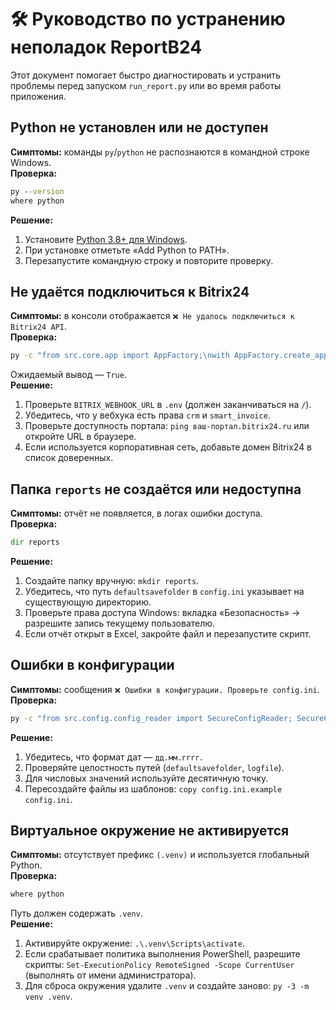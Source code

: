 # 🛠️ Руководство по устранению неполадок ReportB24

Этот документ помогает быстро диагностировать и устранить проблемы перед запуском `run_report.py` или во время работы приложения.

<a id="python-не-установлен-или-не-доступен"></a>
## Python не установлен или не доступен

**Симптомы:** команды `py`/`python` не распознаются в командной строке Windows.  
**Проверка:**
```cmd
py --version
where python
```
**Решение:**
1. Установите [Python 3.8+ для Windows](https://www.python.org/downloads/windows/).
2. При установке отметьте «Add Python to PATH».
3. Перезапустите командную строку и повторите проверку.

<a id="не-удаётся-подключиться-к-bitrix24"></a>
## Не удаётся подключиться к Bitrix24

**Симптомы:** в консоли отображается `❌ Не удалось подключиться к Bitrix24 API`.  
**Проверка:**
```cmd
py -c "from src.core.app import AppFactory;\nwith AppFactory.create_app('config.ini') as app: print(app.test_api_connection())"
```
Ожидаемый вывод — `True`.  
**Решение:**
1. Проверьте `BITRIX_WEBHOOK_URL` в `.env` (должен заканчиваться на `/`).
2. Убедитесь, что у вебхука есть права `crm` и `smart_invoice`.
3. Проверьте доступность портала: `ping ваш-портал.bitrix24.ru` или откройте URL в браузере.
4. Если используется корпоративная сеть, добавьте домен Bitrix24 в список доверенных.

<a id="папка-reports-не-создаётся-или-недоступна"></a>
## Папка `reports` не создаётся или недоступна

**Симптомы:** отчёт не появляется, в логах ошибки доступа.  
**Проверка:**
```cmd
dir reports
```
**Решение:**
1. Создайте папку вручную: `mkdir reports`.
2. Убедитесь, что путь `defaultsavefolder` в `config.ini` указывает на существующую директорию.
3. Проверьте права доступа Windows: вкладка «Безопасность» → разрешите запись текущему пользователю.
4. Если отчёт открыт в Excel, закройте файл и перезапустите скрипт.

<a id="ошибки-в-конфигурации"></a>
## Ошибки в конфигурации

**Симптомы:** сообщения `❌ Ошибки в конфигурации. Проверьте config.ini`.  
**Проверка:**
```cmd
py -c "from src.config.config_reader import SecureConfigReader; SecureConfigReader('config.ini').validate()"
```
**Решение:**
1. Убедитесь, что формат дат — `дд.мм.гггг`.
2. Проверяйте целостность путей (`defaultsavefolder`, `logfile`).
3. Для числовых значений используйте десятичную точку.
4. Пересоздайте файлы из шаблонов: `copy config.ini.example config.ini`.

<a id="виртуальное-окружение-не-активируется"></a>
## Виртуальное окружение не активируется

**Симптомы:** отсутствует префикс `(.venv)` и используется глобальный Python.  
**Проверка:**
```cmd
where python
```
Путь должен содержать `.venv`.  
**Решение:**
1. Активируйте окружение: `.\.venv\Scripts\activate`.
2. Если срабатывает политика выполнения PowerShell, разрешите скрипты: `Set-ExecutionPolicy RemoteSigned -Scope CurrentUser` (выполнять от имени администратора).
3. Для сброса окружения удалите `.venv` и создайте заново: `py -3 -m venv .venv`.

